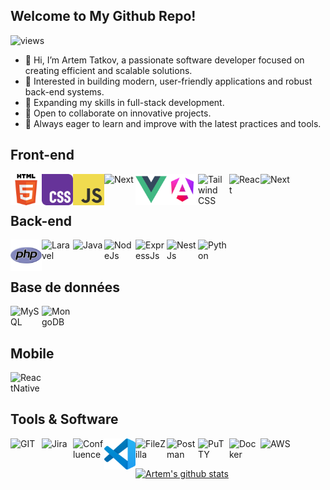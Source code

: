 ## Welcome to My Github Repo!

<p align="left"> 
  <img src="https://komarev.com/ghpvc/?username=sudo-artem-dev&label=Profile%20views&color=0e75b6&style=flat" alt="views" /> 
</p>

- 👋 Hi, I’m Artem Tatkov, a passionate software developer focused on creating efficient and scalable solutions.  
- 👀 Interested in building modern, user-friendly applications and robust back-end systems.  
- 🌱 Expanding my skills in full-stack development.  
- 💞️ Open to collaborate on innovative projects.  
- 🚀 Always eager to learn and improve with the latest practices and tools.  

## Front-end  

<img align="left" alt="HTML5" width="50px" src="https://raw.githubusercontent.com/github/explore/80688e429a7d4ef2fca1e82350fe8e3517d3494d/topics/html/html.png" />  
<img align="left" alt="CSS3" width="50px" src="https://raw.githubusercontent.com/github/explore/80688e429a7d4ef2fca1e82350fe8e3517d3494d/topics/css/css.png" />  
<img align="left" alt="JavaScript" width="50px" src="https://raw.githubusercontent.com/github/explore/80688e429a7d4ef2fca1e82350fe8e3517d3494d/topics/javascript/javascript.png" />  
<img align="left" alt="Next" width="50px" src="https://camo.githubusercontent.com/a07203131922e3fa0d6d0cd787edb5597771b30d712574bbc70a3c7aaa0161ea/68747470733a2f2f63646e2e6a7364656c6976722e6e65742f67682f64657669636f6e732f64657669636f6e2f69636f6e732f747970657363726970742f747970657363726970742d6f726967696e616c2e737667" /> 
<img align="left" alt="Vue.js" width="50px" src="https://raw.githubusercontent.com/github/explore/80688e429a7d4ef2fca1e82350fe8e3517d3494d/topics/vue/vue.png" />  
<img align="left" alt="Angular" width="50px" src="https://raw.githubusercontent.com/github/explore/80688e429a7d4ef2fca1e82350fe8e3517d3494d/topics/angular/angular.png" />  
<img align="left" alt="Tailwind CSS" width="50px" src="https://camo.githubusercontent.com/52643e404ca1a1d90beb0095ebddda4b16b8c30dfcfeb5d42355a2df037c7c8e/68747470733a2f2f7777772e766563746f726c6f676f2e7a6f6e652f6c6f676f732f7461696c77696e646373732f7461696c77696e646373732d69636f6e2e737667" />  
<img align="left" alt="React" width="50px" src="https://images.icon-icons.com/2415/PNG/512/react_original_wordmark_logo_icon_146375.png" /> 
<img align="left" alt="Next" width="50px" src="https://images.seeklogo.com/logo-png/44/2/next-js-logo-png_seeklogo-449824.png" /> 


<br><br>


## Back-end  

<img align="left" alt="PHP" width="50px" src="https://raw.githubusercontent.com/github/explore/80688e429a7d4ef2fca1e82350fe8e3517d3494d/topics/php/php.png" />  
<img align="left" alt="Laravel" width="50px" src="https://cdn.worldvectorlogo.com/logos/laravel-2.svg" />  
<img align="left" alt="Java" width="50px" src="https://camo.githubusercontent.com/0d4b500c99671bf83bcb747e4f25f3da28765f2bbb4cdd9733c09f9a46381aaa/68747470733a2f2f63646e2e6a7364656c6976722e6e65742f67682f64657669636f6e732f64657669636f6e2f69636f6e732f6a6176612f6a6176612d6f726967696e616c2e737667" />   
<img align="left" alt="NodeJs" width="50px" src="https://www.svgrepo.com/show/303360/nodejs-logo.svg" />  
<img align="left" alt="ExpressJs" width="50px" src="https://img.icons8.com/color/512/express-js.png" />  
<img align="left" alt="NestJs" width="50px" src="https://upload.wikimedia.org/wikipedia/commons/a/a8/NestJS.svg" />  
<img align="left" alt="Python" width="50px" src="https://cdn.iconscout.com/icon/free/png-256/free-python-logo-icon-svg-download-png-2945099.png" />  

<br><br>


## Base de données  

<img align="left" alt="MySQL" width="50px" src="https://cdn.iconscout.com/icon/free/png-512/free-mysql-logo-icon-download-in-svg-png-gif-file-formats--wordmark-programming-language-pack-logos-icons-1174941.png?f=webp&w=256" />  
<img align="left" alt="MongoDB" width="50px" src="https://icon.icepanel.io/Technology/svg/MongoDB.svg" />  


<br><br>


## Mobile  

<img align="left" alt="ReactNative" width="50px" src="https://camo.githubusercontent.com/37c20498486410b331e4b46b60a3bcc390ed6dba7ac4c55bb8d3288c092f1451/68747470733a2f2f63646e2e6a7364656c6976722e6e65742f67682f6b7269737465726b6172692f72656163742d6e61746976652d7376672d7472616e73666f726d65722f696d616765732f72656163742d6e61746976652d6c6f676f2e706e67" />  

<br><br>

## Tools & Software  

<img align="left" alt="GIT" width="50px" src="https://icon.icepanel.io/Technology/svg/Git.svg" />  
<img align="left" alt="Jira" width="50px" src="https://camo.githubusercontent.com/8436d019b27c1c7e2dba4be1a7d1fe4c9c3993ed7c89998cf0f82a838a43be30/68747470733a2f2f63646e2e6a7364656c6976722e6e65742f67682f64657669636f6e732f64657669636f6e2f69636f6e732f6a6972612f6a6972612d6f726967696e616c2d776f72646d61726b2e737667" />  
<img align="left" alt="Confluence" width="50px" src="https://cdn-icons-png.flaticon.com/512/5968/5968793.png" />  
<img align="left" alt="Visual Studio Code" width="50px" src="https://raw.githubusercontent.com/github/explore/05d0f0dfceafd861bdf2b53559399dae7b2e2d8b/topics/visual-studio-code/visual-studio-code.png" />  
<img align="left" alt="FileZilla" width="50px" src="https://icon.icepanel.io/Technology/svg/FileZilla.svg" />  
<img align="left" alt="Postman" width="50px" src="https://www.svgrepo.com/show/354202/postman-icon.svg" />  
<img align="left" alt="PuTTY" width="50px" src="https://upload.wikimedia.org/wikipedia/commons/thumb/e/e7/PuTTY_Icon.svg/800px-PuTTY_Icon.svg.png" /> 
<img align="left" alt="Docker" width="50px" src="https://icon.icepanel.io/Technology/svg/Docker.svg" /> 
<img align="left" alt="AWS" width="50px" src="https://icon.icepanel.io/Technology/png-shadow-512/AWS.png" />  

<br><br>

<p align="left">
  <a href="https://github.com/sudo-artem-dev">
    <img src="https://github-readme-stats.vercel.app/api?username=sudo-artem-dev&hide_border=true&show_icons=true" alt="Artem's github stats">
  </a>
</p>